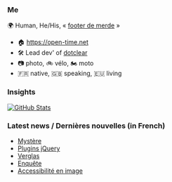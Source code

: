 ### Me

🌍 Human, He/His, « [footer de merde](https://open-time.net/post/2013/07/17/La-veritable-histoire-du-Footer-de-merde-) » 
* 🏠 https://open-time.net 
* 🛠️ Lead dev' of [dotclear](https://git.dotclear.org/dev/dotclear)
* 📷 photo, 🚲 vélo, 🏍️ moto 
* 🇫🇷 native, 🇬🇧 speaking, 🇪🇺 living

### Insights

[![GitHub Stats](https://github-readme-stats-sigma-five.vercel.app/api?username=franck-paul)](https://github.com/franck-paul)

### Latest news / Dernières nouvelles (in French)

<!-- BLOG-POST-LIST:START -->
- [Mystère](https://open-time.net/post/2025/02/12/Mystere)
- [Plugins jQuery](https://open-time.net/post/2025/02/11/Plugins-jQuery)
- [Verglas](https://open-time.net/post/2025/02/10/Verglas)
- [Enquête](https://open-time.net/post/2025/02/09/Enquete)
- [Accessibilité en image](https://open-time.net/post/2025/02/08/Accessibilite-en-image)
<!-- BLOG-POST-LIST:END -->
